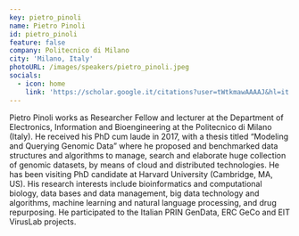 ```yaml
---
key: pietro_pinoli
name: Pietro Pinoli
id: pietro_pinoli
feature: false
company: Politecnico di Milano
city: 'Milano, Italy'
photoURL: /images/speakers/pietro_pinoli.jpeg
socials: 
  - icon: home
    link: 'https://scholar.google.it/citations?user=tWtkmawAAAAJ&hl=it'
---
```

Pietro Pinoli works as Researcher Fellow and lecturer at the Department of Electronics, Information and Bioengineering at the Politecnico di Milano (Italy). He received his PhD cum laude in 2017, with a thesis titled “Modeling and Querying Genomic Data” where he proposed and benchmarked data structures and algorithms to manage, search and elaborate huge collection of genomic datasets, by means of cloud and distributed technologies. He has been visiting PhD candidate at Harvard University (Cambridge, MA, US). His research interests include bioinformatics and computational biology, data bases and data management, big data technology and algorithms, machine learning and natural language processing, and drug repurposing. He participated to the Italian PRIN GenData, ERC GeCo and EIT VirusLab projects.